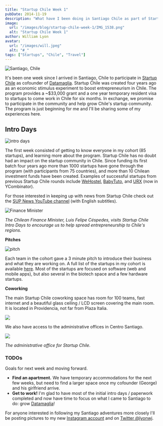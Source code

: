 ```yaml
---
title: "Startup Chile Week 1"
pubDate: 2014-11-19
description: "What have I been doing in Santiago Chile as part of Startup Chile? I share some of my experiences from Startup Chile Generation 11."
image:
  url: "/images/blog/startup-chile-week-1/IMG_1538.png"
  alt: "Startup Chile Week 1"
author: William Lyon
avatar:
  url: "/images/will.jpeg"
  alt: "#_"
tags: ["Startups", "Chile", "Travel"]
---
```


![Santiago, Chile](/images/blog/startup-chile-week-1/IMG_1538.png)

It's been one week since I arrived in Santiago, Chile to participate in [Startup Chile](http://www.startupchile.org/) as cofounder of [Datamaglia](http://www.datamaglia.com/). Startup Chile was created four years ago as an economic stimulus experiment to boost entrepreneurism in Chile. The program provides a ~$33,000 grant and a one year temporary resident visa to startups to come work in Chile for six months. In exchange, we promise to participate in the community and help grow Chile's startup community. The program is just beginning for me and I'll be sharing some of my experiences here.

## Intro Days

![intro days](/images/blog/startup-chile-week-1/IMG_1557.png)

The first week consisted of getting to know everyone in my cohort (85 startups), and learning more about the program. Startup Chile has no doubt had an impact on the startup community in Chile. Since funding its first batch four years ago more than 1000 startups have gone through the program (with participants from 75 countries), and more than 10 Chilean investment funds have been created. Examples of successful startups from previous Startup Chile rounds include [WeHostel](http://www.crunchbase.com/organization/wehostels), [BabyTuto](http://www.babytuto.com/), and [URX](http://urx.com/) (now in YCombinator).

For those interested in keeping up with news from Startup Chile check out the [SUP News YouTube channel](https://www.youtube.com/user/startupchile/videos) (with English subtitles).

![Finance Minister](/images/blog/startup-chile-week-1/IMG_1563.png)

_The Chilean Finance Minister, Luis Felipe Céspedes, visits Startup Chile Intro Days to encourage us to help spread entrepreneurship to Chile's regions._

**Pitches**

![pitch](/images/blog/startup-chile-week-1/2014-11-18-10-57-03-1.png)

Each team in the cohort gave a 3 minute pitch to introduce their business and what they are working on. A full list of the startups in my cohort is available [here](http://www.startupchile.org/here-are-the-100-startups-chosen-to-be-part-of-start-up-chile-gen-11/). Most of the startups are focused on software (web and mobile apps), but also several in the biotech space and a few hardware startups.

**Coworking**

The main Startup Chile coworking space has room for 100 teams, fast internet and a beautiful glass ceiling / LCD screen covering the main room. It is located in Providencia, not far from Plaza Italia.

![](/images/blog/startup-chile-week-1/IMG_1552.png)

We also have access to the administrative offices in Centro Santiago.

![](/images/blog/startup-chile-week-1/2014-11-10-08-48-42.png)

_The administrative office for Startup Chile._

### TODOs

Goals for next week and moving forward.

- **Find an apartment.** We have temporary accommodations for the next few weeks, but need to find a larger space once my cofounder (George) and his girlfriend arrive.
- **Get to work!** I'm glad to have most of the initial intro days / paperwork completed and now have time to focus on what I came to Santiago to do: grow [Datamaglia](http://datamaglia.com)!

For anyone interested in following my Santiago adventures more closely I'll be posting pictures to my new [Instagram account](http://instagram.com/johnymontana) and on [Twitter @lyonwj](https://twitter.com/lyonwj).
